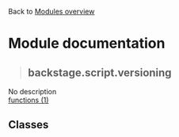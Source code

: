 Back to [Modules overview](https://github.com/pyrustic/backstage/blob/master/docs/modules/README.md)
  
# Module documentation
>## backstage.script.versioning
No description
<br>
[functions (1)](https://github.com/pyrustic/backstage/blob/master/docs/modules/content/backstage.script.versioning/functions.md)


## Classes

